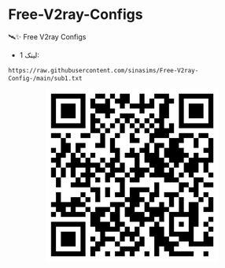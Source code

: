 # Free-V2ray-Configs
🛰️✨ Free V2ray Configs 

- لینک 1:
```
https://raw.githubusercontent.com/sinasims/Free-V2ray-Config-/main/sub1.txt
```

<p align="center">
  <img src="https://github.com/sinasims/Free-V2ray-Config-/blob/main/freev2ray_s_1.png" width="350" alt="آدرس ساب">
</p>
